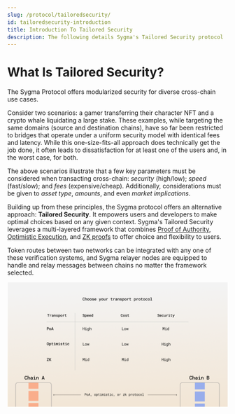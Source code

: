 ```yaml
---
slug: /protocol/tailoredsecurity/
id: tailoredsecurity-introduction
title: Introduction To Tailored Security
description: The following details Sygma's Tailored Security protocol
---
```


# What Is Tailored Security?

The Sygma Protocol offers modularized security for diverse cross-chain use cases. 

Consider two scenarios: a gamer transferring their character NFT and a crypto whale liquidating a large stake. These examples, while targeting the same domains (source and destination chains), have so far been restricted to bridges that operate under a uniform security model with identical fees and latency. While this one-size-fits-all approach does technically get the job done, it often leads to dissatisfaction for at least one of the users and, in the worst case, for both.

The above scenarios illustrate that a few key parameters must be considered when transacting cross-chain: *security* (high/low); *speed* (fast/slow); and *fees* (expensive/cheap). Additionally, considerations must be given to *asset type*, *amounts*, and even *market implications*. 

Building up from these principles, the Sygma protocol offers an alternative approach: **Tailored Security**. It empowers users and developers to make optimal choices based on any given context. Sygma's Tailored Security leverages a multi-layered framework that combines [Proof of Authority](../02-Tailored-Security/02-MPC/02-mpc.md), [Optimistic Execution](../../02-sygma-protocol/02-Tailored-Security/04-Zipline/01-zipline-intro.md), and [ZK proofs](../02-Tailored-Security/03-Spectre/01-spectre-intro.md) to offer choice and flexibility to users. 

Token routes between two networks can be integrated with any one of these verification systems, and Sygma relayer nodes are equipped to handle and relay messages between chains no matter the framework selected.

![](<../../../static/assets/tailoredsecurity_compare.png>)